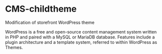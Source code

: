 # CMS-childtheme
Modification of storefront WordPress theme

WordPress is a free and open-source content management system written in PHP and paired with a MySQL or MariaDB database. Features include a plugin architecture and a template system, referred to within WordPress as Themes.
